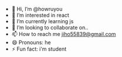 - 👋 Hi, I’m @howruyou
- 👀 I’m interested in react
- 🌱 I’m currently learning js
- 💞️ I’m looking to collaborate on..
- 📫 How to reach me jiho55839@gmail.com
- 😄 Pronouns: he
- ⚡ Fun fact: i'm student

<!---
howruyou/howruyou is a ✨ special ✨ repository because its `README.md` (this file) appears on your GitHub profile.
You can click the Preview link to take a look at your changes.
--->
